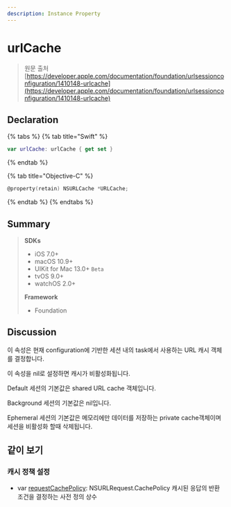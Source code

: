 ```yaml
---
description: Instance Property
---
```


# urlCache

> 원문 출처  
> [https://developer.apple.com/documentation/foundation/urlsessionconfiguration/1410148-urlcache](https://developer.apple.com/documentation/foundation/urlsessionconfiguration/1410148-urlcache)

## Declaration

{% tabs %}
{% tab title="Swift" %}
```swift
var urlCache: urlCache { get set }
```
{% endtab %}

{% tab title="Objective-C" %}
```objectivec
@property(retain) NSURLCache *URLCache;
```
{% endtab %}
{% endtabs %}

## Summary

> **SDKs**
>
> * iOS 7.0+
> * macOS 10.9+
> * UIKit for Mac 13.0+ `Beta`
> * tvOS 9.0+
> * watchOS 2.0+
>
> **Framework**
>
> * Foundation

## Discussion

이 속성은 현재 configuration에 기반한 세션 내의 task에서 사용하는 URL 캐시 객체를 결정합니다.

이 속성을 nil로 설정하면 캐시가 비활성화됩니다.

Default 세션의 기본값은 shared URL cache 객체입니다.

Background 세션의 기본값은 nil입니다.

Ephemeral 세션의 기본값은 메모리에만 데이터를 저장하는 private cache객체이며 세션을 비활성화 할때 삭제됩니다.

## 같이 보기

### 캐시 정책 설정

* var [requestCachePolicy](requestcachepolicy.md): NSURLRequest.CachePolicy 캐시된 응답의 반환 조건을 결정하는 사전 정의 상수

